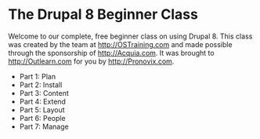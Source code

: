 <!--
{
"name": "readme",
"version" : "0.1",
"title" : "The Drupal 8 Beginner Class",
"description" : "Welcome to our complete, free beginner class on using Drupal 8. This class was created by the team at http://OSTraining.com and made possible through the sponsorship of http://Acquia.com. It was brought to http://Outlearn.com for you by http://Pronovix.com.",
"freshnessDate" : 2015-11-26,
"author" : "OSTraining",
"license" : "Standard YouTube License"
}
-->

# The Drupal 8 Beginner Class

Welcome to our complete, free beginner class on using Drupal 8. This class was created by the team at http://OSTraining.com and made possible through the sponsorship of http://Acquia.com. It was brought to http://Outlearn.com for you by http://Pronovix.com.

- Part 1: Plan
- Part 2: Install
- Part 3: Content
- Part 4: Extend
- Part 5: Layout
- Part 6: People
- Part 7: Manage
